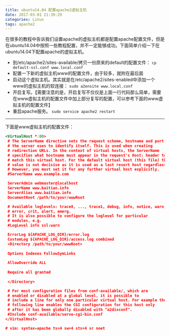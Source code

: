 ```yaml
---
title: ubuntu14.04 配置apache2虚拟主机
date: 2017-03-01 21:39:29
categories: Linux
tags: apache2
---
```

在很多的教程中告诉我们设置apache的虚拟主机都是配置apache配置文件，但是在ubuntu14.04中按照一些教程配置，并不一定能够成功。下面简单介绍一下在ubuntu14.04下配置apache的虚拟主机。

- 到/etc/apache2/sites-available/拷贝一份原来的default的配置文件：
`cp default-ssl.conf www.local.conf`
- 配置一下新的虚拟主机www的配置文件，由于较多，就附在最后面
- 启动这个虚拟主机。其实就是在/etc/apache2/sites-enabled中添加一个www的虚拟主机的软连接：
`sudo a2ensite www.local.conf`
- 开启复写。【需要注意的是，开启复写不仅仅是上面一行代码那么简单，需要在www虚拟主机的配置文件中加上部分复写的配置，可以参考下面的www虚拟主机的配置文件】
- 重启apache服务。
`sudo service apache2 restart`
<!--more-->
----

下面是www虚拟主机的配置文件：
```xml
<VirtualHost *:80>
 # The ServerName directive sets the request scheme, hostname and port that
 # the server uses to identify itself. This is used when creating
 # redirection URLs. In the context of virtual hosts, the ServerName
 # specifies what hostname must appear in the request's Host: header to
 # match this virtual host. For the default virtual host (this file) this
 # value is not decisive as it is used as a last resort host regardless.
 # However, you must set it for any further virtual host explicitly.
 #ServerName www.example.com

 ServerAdmin webmaster@localhost
 ServerName www.baitian.info
 ServerAlias www.baitian.info
 DocumentRoot /path/to/your/wwwRoot

 # Available loglevels: trace8, ..., trace1, debug, info, notice, warn,
 # error, crit, alert, emerg.
 # It is also possible to configure the loglevel for particular
 # modules, e.g.
 #LogLevel info ssl:warn

 ErrorLog ${APACHE_LOG_DIR}/error.log
 CustomLog ${APACHE_LOG_DIR}/access.log combined
 <Directory /path/to/your/wwwRoot>
 
 Options Indexes FollowSymLinks
 
 AllowOverride ALL
 
 Require all granted
 
 </Directory>

 # For most configuration files from conf-available/, which are
 # enabled or disabled at a global level, it is possible to
 # include a line for only one particular virtual host. For example the
 # following line enables the CGI configuration for this host only
 # after it has been globally disabled with "a2disconf".
 #Include conf-available/serve-cgi-bin.conf
</VirtualHost>

# vim: syntax=apache ts=4 sw=4 sts=4 sr noet
```